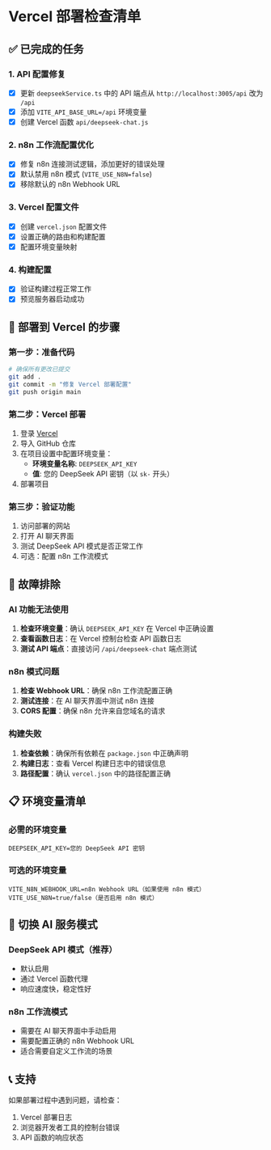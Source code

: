 # Vercel 部署检查清单

## ✅ 已完成的任务

### 1. API 配置修复
- [x] 更新 `deepseekService.ts` 中的 API 端点从 `http://localhost:3005/api` 改为 `/api`
- [x] 添加 `VITE_API_BASE_URL=/api` 环境变量
- [x] 创建 Vercel 函数 `api/deepseek-chat.js`

### 2. n8n 工作流配置优化
- [x] 修复 n8n 连接测试逻辑，添加更好的错误处理
- [x] 默认禁用 n8n 模式 (`VITE_USE_N8N=false`)
- [x] 移除默认的 n8n Webhook URL

### 3. Vercel 配置文件
- [x] 创建 `vercel.json` 配置文件
- [x] 设置正确的路由和构建配置
- [x] 配置环境变量映射

### 4. 构建配置
- [x] 验证构建过程正常工作
- [x] 预览服务器启动成功

## 🔧 部署到 Vercel 的步骤

### 第一步：准备代码
```bash
# 确保所有更改已提交
git add .
git commit -m "修复 Vercel 部署配置"
git push origin main
```

### 第二步：Vercel 部署
1. 登录 [Vercel](https://vercel.com)
2. 导入 GitHub 仓库
3. 在项目设置中配置环境变量：
   - **环境变量名称**: `DEEPSEEK_API_KEY`
   - **值**: 您的 DeepSeek API 密钥（以 `sk-` 开头）
4. 部署项目

### 第三步：验证功能
1. 访问部署的网站
2. 打开 AI 聊天界面
3. 测试 DeepSeek API 模式是否正常工作
4. 可选：配置 n8n 工作流模式

## 🐛 故障排除

### AI 功能无法使用
1. **检查环境变量**：确认 `DEEPSEEK_API_KEY` 在 Vercel 中正确设置
2. **查看函数日志**：在 Vercel 控制台检查 API 函数日志
3. **测试 API 端点**：直接访问 `/api/deepseek-chat` 端点测试

### n8n 模式问题
1. **检查 Webhook URL**：确保 n8n 工作流配置正确
2. **测试连接**：在 AI 聊天界面中测试 n8n 连接
3. **CORS 配置**：确保 n8n 允许来自您域名的请求

### 构建失败
1. **检查依赖**：确保所有依赖在 `package.json` 中正确声明
2. **构建日志**：查看 Vercel 构建日志中的错误信息
3. **路径配置**：确认 `vercel.json` 中的路径配置正确

## 📋 环境变量清单

### 必需的环境变量
```
DEEPSEEK_API_KEY=您的 DeepSeek API 密钥
```

### 可选的环境变量
```
VITE_N8N_WEBHOOK_URL=n8n Webhook URL（如果使用 n8n 模式）
VITE_USE_N8N=true/false（是否启用 n8n 模式）
```

## 🔄 切换 AI 服务模式

### DeepSeek API 模式（推荐）
- 默认启用
- 通过 Vercel 函数代理
- 响应速度快，稳定性好

### n8n 工作流模式
- 需要在 AI 聊天界面中手动启用
- 需要配置正确的 n8n Webhook URL
- 适合需要自定义工作流的场景

## 📞 支持
如果部署过程中遇到问题，请检查：
1. Vercel 部署日志
2. 浏览器开发者工具的控制台错误
3. API 函数的响应状态